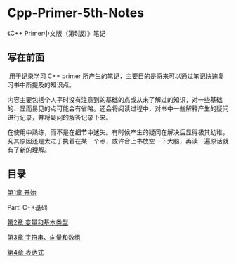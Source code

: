 # Cpp-Primer-5th-Notes
《C++ Primer中文版（第5版）》笔记
## 写在前面

​	用于记录学习 C++ primer 所产生的笔记，主要目的是将来可以通过笔记快速复习书中所提及的知识点。

​	内容主要包括个人平时没有注意到的基础的点或从未了解过的知识，对一些基础的、显而易见的点可能会有省略。还会将阅读过程中，对书中一些解释产生的疑问进行记录，并将疑问的解答记录下来。

在使用中熟练，而不是在细节中迷失。有时候产生的疑问在解决后显得极其幼稚，究其原因还是太过于执着在某一个点，或许合上书放空一下大脑，再读一遍原话就有了新的理解。

## 目录

[第1章 开始](https://github.com/NGC2239/Cpp-Primer-5th-Notes/blob/main/%E7%AC%AC%E4%B8%80%E7%AB%A0%20%20%E5%BC%80%E5%A7%8B.md)

PartⅠ C++基础

[第2章 变量和基本类型](https://github.com/NGC2239/Cpp-Primer-5th-Notes/blob/main/Part%E2%85%A0%20C%2B%2B%E5%9F%BA%E7%A1%80/%E7%AC%AC2%E7%AB%A0%20%20%E5%8F%98%E9%87%8F%E5%92%8C%E5%9F%BA%E6%9C%AC%E7%B1%BB%E5%9E%8B.md)

[第3章  字符串、向量和数组](https://github.com/NGC2239/Cpp-Primer-5th-Notes/blob/main/Part%E2%85%A0%20C%2B%2B%E5%9F%BA%E7%A1%80/%E7%AC%AC3%E7%AB%A0%20%E5%AD%97%E7%AC%A6%E4%B8%B2%E3%80%81%E5%90%91%E9%87%8F%E5%92%8C%E6%95%B0%E7%BB%84.md)

[第4章  表达式](https://github.com/NGC2239/Cpp-Primer-5th-Notes/blob/main/Part%E2%85%A0%20C%2B%2B%E5%9F%BA%E7%A1%80/%E7%AC%AC4%E7%AB%A0%20%E8%A1%A8%E8%BE%BE%E5%BC%8F.md)


